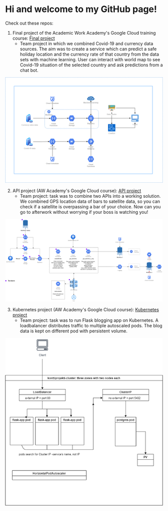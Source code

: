 # Hi and welcome to my GitHub page!

Check out these repos:

1. Final project of the Academic Work Academy's Google Cloud training course: [Final project](https://github.com/LnikGH/AWA-GCP-final-project.git)
   - Team project in which we combined Covid-19 and currency data sources. The aim was to create a service which can predict a safe holiday location and the currency rate of that country from the data sets with machine learning. User can interact with world map to see Covid-19 situation of the selected country and ask predictions from a chat bot.

![Overview of the final project](/final_project_overview.png)

2. API project (AW Academy's Google Cloud course): [API project](https://github.com/LnikGH/apiprojekti.git)
   - Team project: task was to combine two APIs into a working solution. We combined GPS location data of bars to satellite data, so you can check if a satellite is overpassing a bar of your choice. Now can you go to afterwork without worrying if your boss is watching you!

![Overview of the API project](/api_project_architecture.png)

3. Kubernetes project (AW Academy's Google Cloud course): [Kubernetes project](https://github.com/LnikGH/konttiprojekti.git)
   - Team project: task was to run Flask blogging app on Kubernetes. A loadbalancer distributes traffic to multiple autoscaled pods. The blog data is kept on different pod with persistent volume. 
   
![Overview of the Kubernetes project](/container_project_overview.jpg)  
